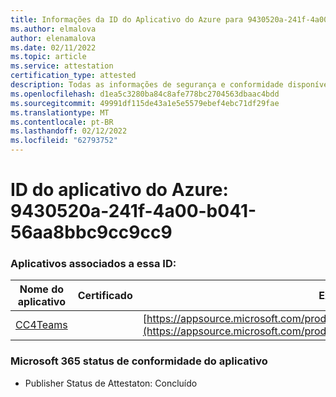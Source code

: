 ```yaml
---
title: Informações da ID do Aplicativo do Azure para 9430520a-241f-4a00-b041-56aa8bbc9cc9cc9
ms.author: elmalova
author: elenamalova
ms.date: 02/11/2022
ms.topic: article
ms.service: attestation
certification_type: attested
description: Todas as informações de segurança e conformidade disponíveis para 9430520a-241f-4a00-b041-56aa8bbc9cc9.
ms.openlocfilehash: d1ea5c3280ba84c8afe778bc2704563dbaac4bdd
ms.sourcegitcommit: 49991df115de43a1e5e5579ebef4ebc71df29fae
ms.translationtype: MT
ms.contentlocale: pt-BR
ms.lasthandoff: 02/12/2022
ms.locfileid: "62793752"
---
```

# <a name="azure-app-id-9430520a-241f-4a00-b041-56aa8bbc9cc9"></a>ID do aplicativo do Azure: 9430520a-241f-4a00-b041-56aa8bbc9cc9cc9


### <a name="apps-associated-with-this-id"></a>Aplicativos associados a essa ID:
| **Nome do aplicativo** | **Certificado** | **Exibir no AppSource** |
|--------------|---------------|-----------------------|
| [CC4Teams](https://docs.microsoft.com/microsoft-365-app-certification/forward/contactcenter4all1634641680587.cc4all_01) |  | [https://appsource.microsoft.com/product/office/contactcenter4all1634641680587.cc4all_01](https://appsource.microsoft.com/product/office/contactcenter4all1634641680587.cc4all_01) |

### <a name="microsoft-365-app-compliance-status"></a>Microsoft 365 status de conformidade do aplicativo
- Publisher Status de Attestaton: Concluído
